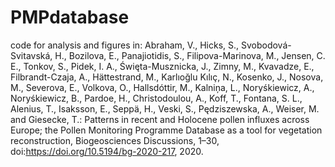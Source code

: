 # PMPdatabase
code for analysis and figures in:
Abraham, V., Hicks, S., Svobodová-Svitavská, H., Bozilova, E., Panajiotidis, S., Filipova-Marinova, M., Jensen, C. E., Tonkov, S., Pidek, I. A., Święta-Musznicka, J., Zimny, M., Kvavadze, E., Filbrandt-Czaja, A., Hättestrand, M., Karlıoğlu Kılıç, N., Kosenko, J., Nosova, M., Severova, E., Volkova, O., Hallsdóttir, M., Kalniņa, L., Noryśkiewicz, A., Noryśkiewicz, B., Pardoe, H., Christodoulou, A., Koff, T., Fontana, S. L., Alenius, T., Isaksson, E., Seppä, H., Veski, S., Pędziszewska, A., Weiser, M. and Giesecke, T.: Patterns in recent and Holocene pollen influxes across Europe; the Pollen Monitoring Programme Database as a tool for vegetation reconstruction, Biogeosciences Discussions, 1–30, doi:https://doi.org/10.5194/bg-2020-217, 2020.
